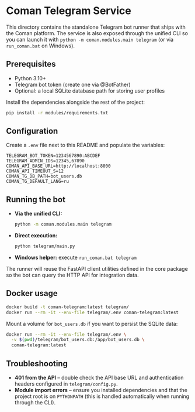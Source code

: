 # Coman Telegram Service

This directory contains the standalone Telegram bot runner that ships with the
Coman platform.  The service is also exposed through the unified CLI so you can
launch it with ``python -m coman.modules.main telegram`` (or via ``run_coman.bat``
on Windows).

## Prerequisites

* Python 3.10+
* Telegram bot token (create one via @BotFather)
* Optional: a local SQLite database path for storing user profiles

Install the dependencies alongside the rest of the project:

```bash
pip install -r modules/requirements.txt
```

## Configuration

Create a ``.env`` file next to this README and populate the variables:

```
TELEGRAM_BOT_TOKEN=1234567890:ABCDEF
TELEGRAM_ADMIN_IDS=12345,67890
COMAN_API_BASE_URL=http://localhost:8000
COMAN_API_TIMEOUT_S=12
COMAN_TG_DB_PATH=bot_users.db
COMAN_TG_DEFAULT_LANG=ru
```

## Running the bot

* **Via the unified CLI:**
  ```bash
  python -m coman.modules.main telegram
  ```
* **Direct execution:**
  ```bash
  python telegram/main.py
  ```
* **Windows helper:** execute ``run_coman.bat telegram``

The runner will reuse the FastAPI client utilities defined in the core package
so the bot can query the HTTP API for integration data.

## Docker usage

```bash
docker build -t coman-telegram:latest telegram/
docker run --rm -it --env-file telegram/.env coman-telegram:latest
```

Mount a volume for ``bot_users.db`` if you want to persist the SQLite data:

```bash
docker run --rm -it --env-file telegram/.env \
  -v $(pwd)/telegram/bot_users.db:/app/bot_users.db \
  coman-telegram:latest
```

## Troubleshooting

* **401 from the API** – double check the API base URL and authentication
  headers configured in ``telegram/config.py``.
* **Module import errors** – ensure you installed dependencies and that the
  project root is on ``PYTHONPATH`` (this is handled automatically when running
  through the CLI).
